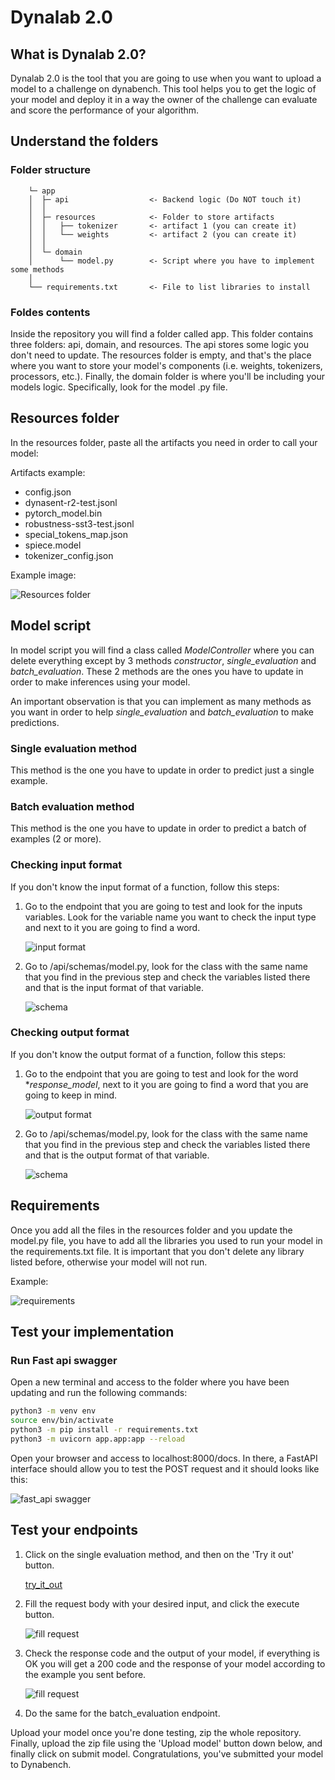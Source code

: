 # Dynalab 2.0

## What is Dynalab 2.0?

Dynalab 2.0 is the tool that you are going to use when you want to upload a model to a challenge on dynabench. This tool helps you to get the logic of your model and deploy it in a way the owner of the challenge can evaluate and score the performance of your algorithm.

## Understand the folders

### Folder structure

``` none
    └─ app
    │  ├─ api                  <- Backend logic (Do NOT touch it)
    │  │
    │  ├─ resources            <- Folder to store artifacts
    │  │   ├── tokenizer       <- artifact 1 (you can create it)
    │  │   └── weights         <- artifact 2 (you can create it)
    │  │
    │  └─ domain
    │      └── model.py        <- Script where you have to implement some methods
    │
    └── requirements.txt       <- File to list libraries to install
```

### Foldes contents

Inside the repository you will find a folder called app. This folder contains three folders: api, domain, and resources. The api stores some logic you don't need to update. The resources folder is empty, and that's the place where you want to store your model's components (i.e. weights, tokenizers, processors, etc.). Finally, the domain folder is where you'll be including your models logic. Specifically, look for the model .py file.

## Resources folder

In the resources folder, paste all the artifacts you need in order to call your model:

Artifacts example:

- config.json
- dynasent-r2-test.jsonl
- pytorch_model.bin
- robustness-sst3-test.jsonl
- special_tokens_map.json
- spiece.model
- tokenizer_config.json

Example image:

![Resources folder](img/resources_folder.png)

## Model script

In model script you will find a class called *ModelController* where you can delete everything except by 3 methods *constructor*, *single_evaluation* and *batch_evaluation*. These 2 methods are the ones you have to update in order to make inferences using your model.

An important observation is that you can implement as many methods as you want in order to help *single_evaluation* and *batch_evaluation* to make predictions.

### Single evaluation method

This method is the one you have to update in order to predict just a single example.

### Batch evaluation method

This method is the one you have to update in order to predict a batch of examples (2 or more).

### Checking input format

If you don't know the input format of a function, follow this steps:

1. Go to the endpoint that you are going to test and look for the inputs variables. Look for the variable name you want to check the input type and next to it you are going to find a word.

   ![input format](img/input_format.png)

2. Go to /api/schemas/model.py, look for the class with the same name that you find in the previous step and check the variables listed there and that is the input format of that variable.

    ![schema](img/schema.png)

### Checking output format

If you don't know the output format of a function, follow this steps:

1. Go to the endpoint that you are going to test and look for the word **response_model*, next to it you are going to find a word that you are going to keep in mind.

   ![output format](img/output_format.png)

2. Go to /api/schemas/model.py, look for the class with the same name that you find in the previous step and check the variables listed there and that is the output format of that variable.

    ![schema](img/output_schema.png)

## Requirements

Once you add all the files in the resources folder and you update the model.py file, you have to add all the libraries you used to run your model in the requirements.txt file. It is important that you don't delete any library listed before, otherwise your model will not run.

Example:

![requirements](img/requirements.png)

## Test your implementation

### Run Fast api swagger

Open a new terminal and access to the folder where you have been updating and run the following commands:

``` bash
python3 -m venv env
source env/bin/activate
python3 -m pip install -r requirements.txt
python3 -m uvicorn app.app:app --reload
```

Open your browser and access to localhost:8000/docs. In there, a FastAPI interface should allow you to test the POST request and it should looks like this:

![fast_api swagger](img/fast_api_swager.png)

## Test your endpoints

1. Click on the single evaluation method, and then on the 'Try it out' button.

    [try_it_out](img/try_out.png)

2. Fill the request body with your desired input, and click the execute button.

    ![fill request](img/filll_request.png)

3. Check the response code and the output of your model, if everything is OK you will get a 200 code and the response of your model according to the example you sent before.

    ![fill request](img/filll_request.png)

4. Do the same for the batch_evaluation endpoint.

Upload your model once you're done testing, zip the whole repository. Finally, upload the zip file using the 'Upload model' button down below, and finally click on submit model. Congratulations, you've submitted your model to Dynabench.
